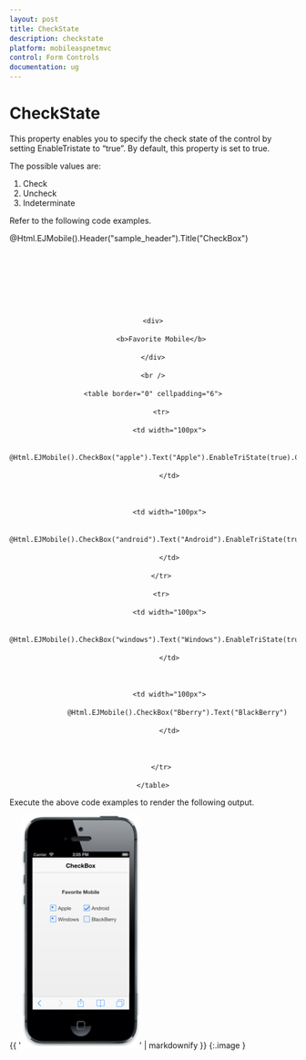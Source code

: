 ```yaml
---
layout: post
title: CheckState
description: checkstate
platform: mobileaspnetmvc
control: Form Controls
documentation: ug
---
```


# CheckState

This property enables you to specify the check state of the control by setting EnableTristate to “true”. By default, this property is set to true.

The possible values are:

1. Check
2. Uncheck
3. Indeterminate

Refer to the following code examples.



@Html.EJMobile().Header("sample_header").Title("CheckBox")

<div align="center" style="padding-top: 100px">

    <div>

        <b>Favorite Mobile</b>

    </div>

    <br />

    <table border="0" cellpadding="6">

        <tr>

            <td width="100px">

                @Html.EJMobile().CheckBox("apple").Text("Apple").EnableTriState(true).CheckState(CheckState.Indeterminate)

            </td>



            <td width="100px">

                @Html.EJMobile().CheckBox("android").Text("Android").EnableTriState(true).CheckState(CheckState.Check)

            </td>

        </tr>

        <tr>

            <td width="100px">

                @Html.EJMobile().CheckBox("windows").Text("Windows").EnableTriState(true).CheckState(CheckState.Indeterminate)

            </td>



            <td width="100px">

                @Html.EJMobile().CheckBox("Bberry").Text("BlackBerry")

            </td>



        </tr>

    </table>

</div>



Execute the above code examples to render the following output.

{{ '![C:/Users/deepal/AppData/Local/Temp/SNAGHTML2f71445a.PNG](CheckState_images/CheckState_img1.png)' | markdownify }}
{:.image }


